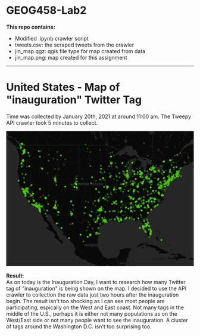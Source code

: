# GEOG458-Lab2

**This repo contains:**
* Modified .ipynb crawler script
* tweets.csv: the scraped tweets from the crawler
* jin_map.qgz: qgis file type for map created from data
* jin_map.png: map created for this assignment

____________________________________________________________________________________________________________________________________________________________________


# United States - Map of "inauguration" Twitter Tag 
Time was collected by January 20th, 2021 at around 11:00 am. The Tweepy API crawler took 5 minutes to collect. 

![USA Tweet Map](/img/jin_map.png)

**Result:** <br>
As on today is the Inauguration Day, I want to research how many Twitter tag of "inauguration" is being shown on the map. I decided to use the API crawler to collection the raw data just two hours after the inauguration begin. The result isn't too shocking as I can see most people are participating, espically on the West and East coast. Not many tags in the middle of the U.S., perhaps it is either not many populations as on the West/East side or not many people want to see the inauguration. A cluster of tags around the Washington D.C. isn't too surprising too.    
